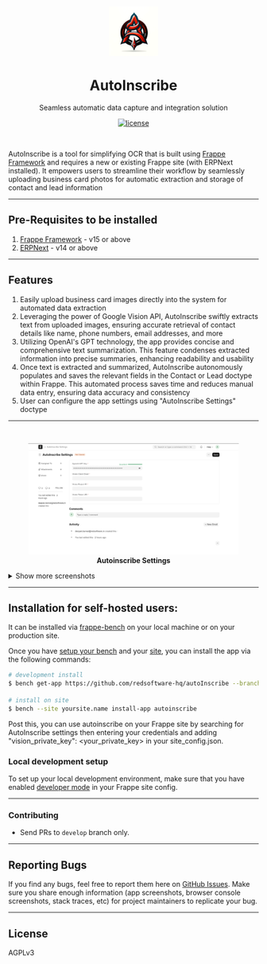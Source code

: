 <p align="center">
  <img src="autoinscribe_logo.png" alt="autoinscribe logo" height="100" />
  <h1 align="center">AutoInscribe</h1>
  <p align="center">Seamless automatic data capture and integration solution</p>
</p>
<p align="center">
  <a href="https://github.com/The-Commit-Company/autoinscribe/blob/main/LICENSE">
    <img alt="license" src="https://img.shields.io/badge/license-AGPLv3-blue">
  </a>
</p>

<br>

AutoInscribe is a tool for simplifying OCR that is built using [Frappe Framework](https://frappeframework.com) and requires a new or existing Frappe site (with ERPNext installed). It empowers users to streamline their workflow by seamlessly uploading business card photos for automatic extraction and storage of contact and lead information

<hr>

## Pre-Requisites to be installed

1. [Frappe Framework](https://frappeframework.com) - v15 or above
2. [ERPNext](https://erpnext.com/) - v14 or above

<hr>

## Features

1. Easily upload business card images directly into the system for automated data extraction
2. Leveraging the power of Google Vision API, AutoInscribe swiftly extracts text from uploaded images, ensuring accurate retrieval of contact details like name, phone numbers, email addresses, and more
3. Utilizing OpenAI's GPT technology, the app provides concise and comprehensive text summarization. This feature condenses extracted information into precise summaries, enhancing readability and usability
4. Once text is extracted and summarized, AutoInscribe autonomously populates and saves the relevant fields in the Contact or Lead doctype within Frappe. This automated process saves time and reduces manual data entry, ensuring data accuracy and consistency
5. User can configure the app settings using "AutoInscribe Settings" doctype

<hr>

<br>

<p align="center">
    <figure>
        <img width="1402" src="screenshots/autoinscribe-settings.png" alt="Private Channel" />
         <figcaption align="center">
            <b>Autoinscribe Settings</b>
        </figcaption>
    </figure>
</p>

<details>
  <summary>Show more screenshots</summary>
  

  <figure>
      <img width="1402" src="screenshots/upload-image-field.png" alt="Channel Members" />
      <figcaption align="center"><b>Upload Image Field</b></figcaption>
  </figure>
  
  <figure>
      <img width="1402" src="screenshots/autofilled-lead.png" alt="Adding Members to a channel" />
      <figcaption align="center"><b>Autofilled Lead</b></figcaption>
  </figure>
</details>

<hr>

## Installation for self-hosted users:

It can be installed via [frappe-bench](https://frappeframework.com/docs/v14/user/en/bench) on your local machine or on your production site.

Once you have [setup your bench](https://frappeframework.com/docs/v14/user/en/installation) and your [site](https://frappeframework.com/docs/v14/user/en/tutorial/install-and-setup-bench), you can install the app via the following commands:

```bash
# development install
$ bench get-app https://github.com/redsoftware-hq/autoInscribe --branch develop

# install on site
$ bench --site yoursite.name install-app autoinscribe
```

Post this, you can use autoinscribe on your Frappe site by searching for AutoInscribe settings then entering your credentials and adding "vision_private_key": <your_private_key> in your site_config.json. 

### Local development setup

To set up your local development environment, make sure that you have enabled [developer mode](https://frappeframework.com/how-to-enable-developer-mode-in-frappe) in your Frappe site config.

<hr>

### Contributing

- Send PRs to `develop` branch only.

<hr>

## Reporting Bugs
If you find any bugs, feel free to report them here on [GitHub Issues](https://github.com/redsoftware-hq/autoInscribe/issues). Make sure you share enough information (app screenshots, browser console screenshots, stack traces, etc) for project maintainers to replicate your bug.

<hr>

## License

AGPLv3